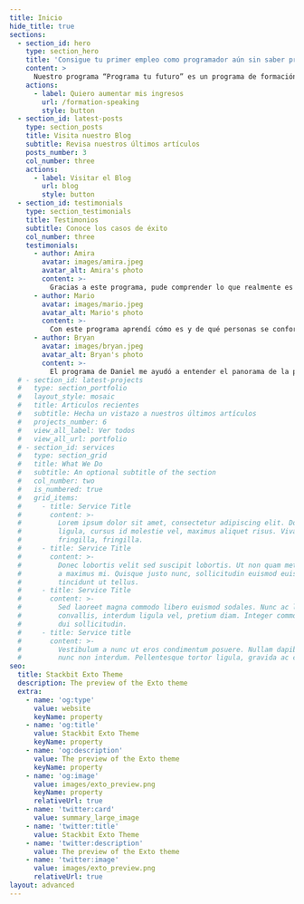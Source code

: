 ```yaml
---
title: Inicio
hide_title: true
sections:
  - section_id: hero
    type: section_hero
    title: 'Consigue tu primer empleo como programador aún sin saber programar'
    content: >
      Nuestro programa “Programa tu futuro” es un programa de formación intensivo que te convierte en un programador profesional en menos de 1 año.
    actions:
      - label: Quiero aumentar mis ingresos
        url: /formation-speaking
        style: button
  - section_id: latest-posts
    type: section_posts
    title: Visita nuestro Blog
    subtitle: Revisa nuestros últimos artículos
    posts_number: 3
    col_number: three
    actions:
      - label: Visitar el Blog
        url: blog
        style: button
  - section_id: testimonials
    type: section_testimonials
    title: Testimonios
    subtitle: Conoce los casos de éxito
    col_number: three
    testimonials:
      - author: Amira
        avatar: images/amira.jpeg
        avatar_alt: Amira's photo
        content: >-
          Gracias a este programa, pude comprender lo que realmente es la programación. Poder verla desde otro punto de vista. Hizo que me enamorara del diseño de paginas, y me ayudó a mantener el concepto que tengo. Me ayudó a aprender muchas cosas y fue una bonita experiencia.
      - author: Mario
        avatar: images/mario.jpeg
        avatar_alt: Mario's photo
        content: >-
          Con este programa aprendí cómo es y de qué personas se conforma el equipo que se necesita para crear un software de calidad y profesional.
      - author: Bryan
        avatar: images/bryan.jpeg
        avatar_alt: Bryan's photo
        content: >-
          El programa de Daniel me ayudó a entender el panorama de la programación. Me despejó de mis dudas. Realmente me ayudó muchísimo a ponerle un punto de inicio a mi carrera profesional.
  # - section_id: latest-projects
  #   type: section_portfolio
  #   layout_style: mosaic
  #   title: Articulos recientes
  #   subtitle: Hecha un vistazo a nuestros últimos artículos
  #   projects_number: 6
  #   view_all_label: Ver todos
  #   view_all_url: portfolio
  # - section_id: services
  #   type: section_grid
  #   title: What We Do
  #   subtitle: An optional subtitle of the section
  #   col_number: two
  #   is_numbered: true
  #   grid_items:
  #     - title: Service Title
  #       content: >-
  #         Lorem ipsum dolor sit amet, consectetur adipiscing elit. Donec nisl
  #         ligula, cursus id molestie vel, maximus aliquet risus. Vivamus in nibh
  #         fringilla, fringilla.
  #     - title: Service Title
  #       content: >-
  #         Donec lobortis velit sed suscipit lobortis. Ut non quam metus. Nullam
  #         a maximus mi. Quisque justo nunc, sollicitudin euismod euismod at,
  #         tincidunt ut tellus.
  #     - title: Service Title
  #       content: >-
  #         Sed laoreet magna commodo libero euismod sodales. Nunc ac libero
  #         convallis, interdum ligula vel, pretium diam. Integer commodo sem at
  #         dui sollicitudin.
  #     - title: Service title
  #       content: >-
  #         Vestibulum a nunc ut eros condimentum posuere. Nullam dapibus quis
  #         nunc non interdum. Pellentesque tortor ligula, gravida ac commodo eu.
seo:
  title: Stackbit Exto Theme
  description: The preview of the Exto theme
  extra:
    - name: 'og:type'
      value: website
      keyName: property
    - name: 'og:title'
      value: Stackbit Exto Theme
      keyName: property
    - name: 'og:description'
      value: The preview of the Exto theme
      keyName: property
    - name: 'og:image'
      value: images/exto_preview.png
      keyName: property
      relativeUrl: true
    - name: 'twitter:card'
      value: summary_large_image
    - name: 'twitter:title'
      value: Stackbit Exto Theme
    - name: 'twitter:description'
      value: The preview of the Exto theme
    - name: 'twitter:image'
      value: images/exto_preview.png
      relativeUrl: true
layout: advanced
---
```


